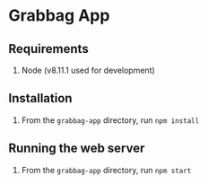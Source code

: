 # Grabbag App

## Requirements
1. Node (v8.11.1 used for development)

## Installation
1. From the ```grabbag-app``` directory, run ```npm install```

## Running the web server
1. From the ```grabbag-app``` directory, run ```npm start```